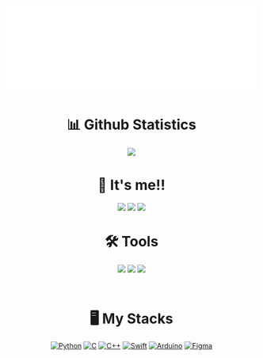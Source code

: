 <div align = center>

![header](https://github.com/sooin615/sooin615/blob/main/Nametag.svg?raw=true)  
# 📊 Github Statistics
  
[<img width=82.5% src="https://github-readme-stats.vercel.app/api?username=sooin615">](https://github.com/sooin615)
 

 # 🌊 It's me!!
<img src="https://img.shields.io/badge/ios_developer-F05138?style=flat-square&logo=Swift&logoColor=white"/>
<a href="https://www.instagram.com/so._.in/"><img src="https://img.shields.io/badge/so._.in-E4405F?style=flat-square&logo=Instagram&logoColor=white"/></a>
<a href="https://www.youtube.com/channel/UCxcYrEcWz--KgEo5VoKlR8A"><img src="https://img.shields.io/badge/Agiss-FF0000?style=flat-square&logo=Youtube&logoColor=white"/></a>


# 🛠 Tools 
<img src="https://img.shields.io/badge/Visual studio-5C2D91?style=flat-square&logo=Visual studio&logoColor=white"/>
<img src="https://img.shields.io/badge/Xcode-147EFB?style=flat-square&logo=Xcode&logoColor=white"/>
<img src="https://img.shields.io/badge/GitHub-181717?style=flat-square&logo=GitHub&logoColor=white"/>






 

&nbsp;
# 🖥️ My Stacks
[![Python](https://img.shields.io/badge/Python-3776AB?style=for-the-badge&logo=python&logoColor=white)](https://python.org/)
[![C](https://img.shields.io/badge/C-A8B9CC?style=for-the-badge&logo=c&logoColor=black)](https://en.cppreference.com/w/)
[![C++](https://img.shields.io/badge/C++-00599C?style=for-the-badge&logo=c%2B%2B&logoColor=white)](https://en.cppreference.com/w/)
[![Swift](https://img.shields.io/badge/Swift-F05138?style=for-the-badge&logo=swift&logoColor=white)](https://developer.apple.com/swift/)
[![Arduino](https://img.shields.io/badge/Arduino-00979D?style=for-the-badge&logo=arduino&logoColor=white)](https://arduino.cc/)
[![Figma](https://img.shields.io/badge/Figma-F24E1E?style=for-the-badge&logo=figma&logoColor=white)](https://figma.com)

